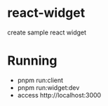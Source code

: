 # react-widget
create sample react widget

# Running
- pnpm run:client
- pnpm run:widget:dev
- access http://localhost:3000